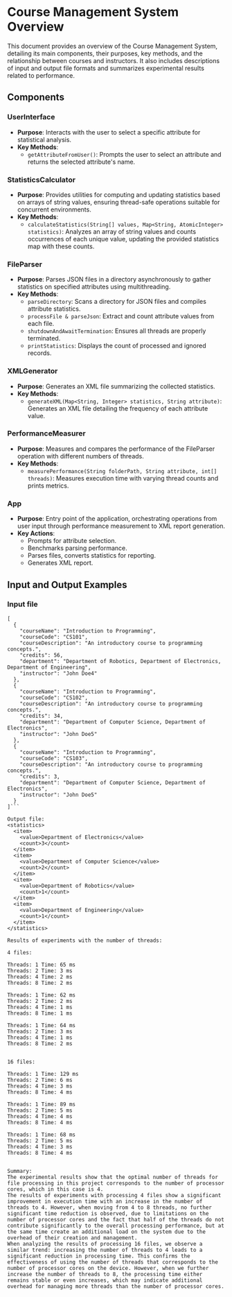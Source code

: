 # Course Management System Overview

This document provides an overview of the Course Management System, detailing its main components, their purposes, key methods, and the relationship between courses and instructors. It also includes descriptions of input and output file formats and summarizes experimental results related to performance.

## Components

### UserInterface

- **Purpose**: Interacts with the user to select a specific attribute for statistical analysis.
- **Key Methods**:
  - `getAttributeFromUser()`: Prompts the user to select an attribute and returns the selected attribute's name.

### StatisticsCalculator

- **Purpose**: Provides utilities for computing and updating statistics based on arrays of string values, ensuring thread-safe operations suitable for concurrent environments.
- **Key Methods**:
  - `calculateStatistics(String[] values, Map<String, AtomicInteger> statistics)`: Analyzes an array of string values and counts occurrences of each unique value, updating the provided statistics map with these counts.

### FileParser

- **Purpose**: Parses JSON files in a directory asynchronously to gather statistics on specified attributes using multithreading.
- **Key Methods**:
  - `parseDirectory`: Scans a directory for JSON files and compiles attribute statistics.
  - `processFile & parseJson`: Extract and count attribute values from each file.
  - `shutdownAndAwaitTermination`: Ensures all threads are properly terminated.
  - `printStatistics`: Displays the count of processed and ignored records.

### XMLGenerator

- **Purpose**: Generates an XML file summarizing the collected statistics.
- **Key Methods**:
  - `generateXML(Map<String, Integer> statistics, String attribute)`: Generates an XML file detailing the frequency of each attribute value.

### PerformanceMeasurer

- **Purpose**: Measures and compares the performance of the FileParser operation with different numbers of threads.
- **Key Methods**:
  - `measurePerformance(String folderPath, String attribute, int[] threads)`: Measures execution time with varying thread counts and prints metrics.

### App

- **Purpose**: Entry point of the application, orchestrating operations from user input through performance measurement to XML report generation.
- **Key Actions**:
  - Prompts for attribute selection.
  - Benchmarks parsing performance.
  - Parses files, converts statistics for reporting.
  - Generates XML report.

## Input and Output Examples

### Input file

```
[
  {
    "courseName": "Introduction to Programming",
    "courseCode": "CS101",
    "courseDescription": "An introductory course to programming concepts.",
    "credits": 56,
    "department": "Department of Robotics, Department of Electronics, Department of Engineering",
    "instructor": "John Doe4"
  },
  {
    "courseName": "Introduction to Programming",
    "courseCode": "CS102",
    "courseDescription": "An introductory course to programming concepts.",
    "credits": 34,
    "department": "Department of Computer Science, Department of Electronics",
    "instructor": "John Doe5"
  },
  {
    "courseName": "Introduction to Programming",
    "courseCode": "CS103",
    "courseDescription": "An introductory course to programming concepts.",
    "credits": 3,
    "department": "Department of Computer Science, Department of Electronics",
    "instructor": "John Doe5"
  }
]```

Output file:
<statistics>
  <item>
    <value>Department of Electronics</value>
    <count>3</count>
  </item>
  <item>
    <value>Department of Computer Science</value>
    <count>2</count>
  </item>
  <item>
    <value>Department of Robotics</value>
    <count>1</count>
  </item>
  <item>
    <value>Department of Engineering</value>
    <count>1</count>
  </item>
</statistics>

Results of experiments with the number of threads:

4 files:

Threads: 1 Time: 65 ms
Threads: 2 Time: 3 ms
Threads: 4 Time: 2 ms
Threads: 8 Time: 2 ms

Threads: 1 Time: 62 ms
Threads: 2 Time: 2 ms
Threads: 4 Time: 1 ms
Threads: 8 Time: 1 ms

Threads: 1 Time: 64 ms
Threads: 2 Time: 3 ms
Threads: 4 Time: 1 ms
Threads: 8 Time: 2 ms


16 files:

Threads: 1 Time: 129 ms
Threads: 2 Time: 6 ms
Threads: 4 Time: 3 ms
Threads: 8 Time: 4 ms

Threads: 1 Time: 89 ms
Threads: 2 Time: 5 ms
Threads: 4 Time: 4 ms
Threads: 8 Time: 4 ms

Threads: 1 Time: 68 ms
Threads: 2 Time: 5 ms
Threads: 4 Time: 3 ms
Threads: 8 Time: 4 ms


Summary:
The experimental results show that the optimal number of threads for file processing in this project corresponds to the number of processor cores, which in this case is 4. 
The results of experiments with processing 4 files show a significant improvement in execution time with an increase in the number of threads to 4. However, when moving from 4 to 8 threads, no further significant time reduction is observed, due to limitations on the number of processor cores and the fact that half of the threads do not contribute significantly to the overall processing performance, but at the same time create an additional load on the system due to the overhead of their creation and management.
When analyzing the results of processing 16 files, we observe a similar trend: increasing the number of threads to 4 leads to a significant reduction in processing time. This confirms the effectiveness of using the number of threads that corresponds to the number of processor cores on the device. However, when we further increase the number of threads to 8, the processing time either remains stable or even increases, which may indicate additional overhead for managing more threads than the number of processor cores.
